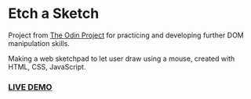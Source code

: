# Etch a Sketch

Project from [The Odin Project](https://www.theodinproject.com/paths/foundations/courses/foundations/lessons/etch-a-sketch-project) for practicing and developing further DOM manipulation skills.

Making a web sketchpad to let user draw using a mouse, created with HTML, CSS, JavaScript.

### [LIVE DEMO](https://gokhanturgut.github.io/etch-a-sketch/)
